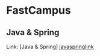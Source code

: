 # FastCampus

## Java & Spring
Link: [Java & Spring] [javaspringlink]

[javaspringlink]: https://github.com/kimhyeyun/FastCampus/tree/main/JavaSpring

